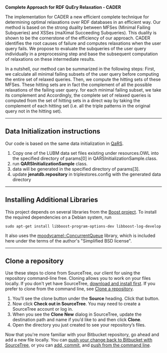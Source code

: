 **Complete Approach for RDF QuEry Relaxation - CADER**

The implementation for CADER a new efficient complete technique for determining optimal relaxations over RDF databases in an efficient way. Our method is based on  the strong  duality  between  MFSes (Minimal Failing Subqueries) and XSSes (maXimal Succeeding Subqueries).  This duality is shown to be the cornerstone of the efficiency of our approach. CADER identifies the root causes of failure and computes relaxations when the user query fails. We propose to evaluate the subqueries of the user query individually in a preprocessing step and base the subsequent computation of relaxations on these intermediate results.

In a nutshell, our method can be summarized in the following steps:
First, we calculate all minimal failing subsets of the user query before computing the entire set of relaxed queries.
Then, we compute the hitting sets of these MFSes. These hitting sets are in fact the complement of all the possible relaxations of the failing user query. for each minimal failing subset, we take its complement and  Accordingly, the complete set of relaxed queries is computed from the set of hitting sets in a direct way by taking the complement of each hitting set (i.e. all the triple patterns in the original query not in the hitting set).

---

## Data Initialization instructions
Our code is based on the same data initialization in [QaRS](https://forge.lias-lab.fr/projects/qars/wiki/Documentation).
1. Copy one of the LUBM data set files existing under resources.OWL into the specified directory of params[0] in QARSInitializationSample.class.
2. run **QARSInitializationSample** class.
3. data will be generated in the specified directory of params[3].
4. update **jenatdb.repository** in triplestores.config with the generated data directory

---

## Installing Additional Libraries

This project depends on several libraries from the [Boost project](https://www.boost.org/). To install the required dependencies on a Debian system, run

`sudo apt-get install libboost-program-options-dev libboost-log-develop`

It also uses the [moodycamel::ConcurrentQueue](https://github.com/cameron314/concurrentqueue) library, which is included here under the terms of the author's "Simplified BSD license".

---

## Clone a repository

Use these steps to clone from SourceTree, our client for using the repository command-line free. Cloning allows you to work on your files locally. If you don't yet have SourceTree, [download and install first](https://www.sourcetreeapp.com/). If you prefer to clone from the command line, see [Clone a repository](https://confluence.atlassian.com/x/4whODQ).

1. You’ll see the clone button under the **Source** heading. Click that button.
2. Now click **Check out in SourceTree**. You may need to create a SourceTree account or log in.
3. When you see the **Clone New** dialog in SourceTree, update the destination path and name if you’d like to and then click **Clone**.
4. Open the directory you just created to see your repository’s files.

Now that you're more familiar with your Bitbucket repository, go ahead and add a new file locally. You can [push your change back to Bitbucket with SourceTree](https://confluence.atlassian.com/x/iqyBMg), or you can [add, commit,](https://confluence.atlassian.com/x/8QhODQ) and [push from the command line](https://confluence.atlassian.com/x/NQ0zDQ).
